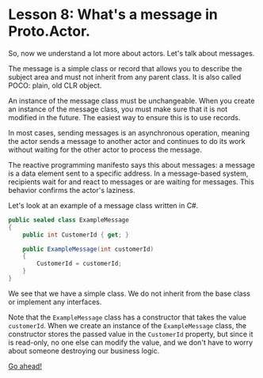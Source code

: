 # Lesson 8: What's a message in Proto.Actor.

So, now we understand a lot more about actors. Let's talk about messages.

The message is a simple class or record that allows you to describe the subject area and must not inherit from any parent class. It is also called POCO: plain, old CLR object.

An instance of the message class must be unchangeable. When you create an instance of the message class, you must make sure that it is not modified in the future. The easiest way to ensure this is to use records.

In most cases, sending messages is an asynchronous operation, meaning the actor sends a message to another actor and continues to do its work without waiting for the other actor to process the message.

The reactive programming manifesto says this about messages: a message is a data element sent to a specific address. In a message-based system, recipients wait for and react to messages or are waiting for messages. This behavior confirms the actor's laziness.

Let's look at an example of a message class written in C#.

```csharp
public sealed class ExampleMessage
{
    public int CustomerId { get; }

    public ExampleMessage(int customerId)
    {
        CustomerId = customerId;
    }
}
```



We see that we have a simple class. We do not inherit from the base class or implement any interfaces. 

Note that the `ExampleMessage` class has a constructor that takes the value `customerId`. When we create an instance of the `ExampleMessage` class, the constructor stores the passed value in the `CustomerId` property, but since it is read-only, no one else can modify the value, and we don't have to worry about someone destroying our business logic.

[Go ahead!](../lesson-9)